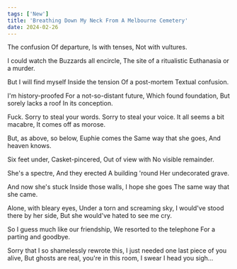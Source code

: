 ```yaml
---
tags: ['New']
title: 'Breathing Down My Neck From A Melbourne Cemetery'
date: 2024-02-26
---
```


The confusion
Of departure,
Is with tenses,
Not with vultures.

I could watch the
Buzzards all encircle,
The site of a ritualistic
Euthanasia or a murder.

But I will find myself
Inside the tension
Of a post-mortem
Textual confusion.

I'm history-proofed
For a not-so-distant future,
Which found foundation,
But sorely lacks a roof
In its conception.

Fuck. Sorry to steal your words.
Sorry to steal your voice.
It all seems a bit macabre,
It comes off as morose.

But, as above, so below,
Euphie comes the
Same way that she goes,
And heaven knows.

Six feet under,
Casket-pincered,
Out of view with
No visible remainder.

She's a spectre,
And they erected
A building 'round
Her undecorated grave.

And now she's stuck
Inside those walls,
I hope she goes
The same way that she came.

Alone, with bleary eyes,
Under a torn and screaming sky,
I would've stood there by her side,
But she would've hated to see me cry.

So I guess much like our friendship,
We resorted to the telephone
For a parting and goodbye.

Sorry that I so shamelessly rewrote this,
I just needed one last piece of you alive,
But ghosts are real, you're in this room,
I swear I head you sigh...
